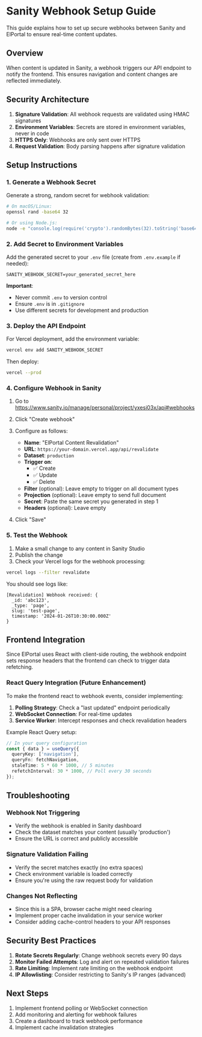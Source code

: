 # Sanity Webhook Setup Guide

This guide explains how to set up secure webhooks between Sanity and ElPortal to ensure real-time content updates.

## Overview

When content is updated in Sanity, a webhook triggers our API endpoint to notify the frontend. This ensures navigation and content changes are reflected immediately.

## Security Architecture

1. **Signature Validation**: All webhook requests are validated using HMAC signatures
2. **Environment Variables**: Secrets are stored in environment variables, never in code
3. **HTTPS Only**: Webhooks are only sent over HTTPS
4. **Request Validation**: Body parsing happens after signature validation

## Setup Instructions

### 1. Generate a Webhook Secret

Generate a strong, random secret for webhook validation:

```bash
# On macOS/Linux:
openssl rand -base64 32

# Or using Node.js:
node -e "console.log(require('crypto').randomBytes(32).toString('base64'))"
```

### 2. Add Secret to Environment Variables

Add the generated secret to your `.env` file (create from `.env.example` if needed):

```env
SANITY_WEBHOOK_SECRET=your_generated_secret_here
```

**Important**: 
- Never commit `.env` to version control
- Ensure `.env` is in `.gitignore`
- Use different secrets for development and production

### 3. Deploy the API Endpoint

For Vercel deployment, add the environment variable:

```bash
vercel env add SANITY_WEBHOOK_SECRET
```

Then deploy:

```bash
vercel --prod
```

### 4. Configure Webhook in Sanity

1. Go to https://www.sanity.io/manage/personal/project/yxesi03x/api#webhooks
2. Click "Create webhook"
3. Configure as follows:

   - **Name**: "ElPortal Content Revalidation"
   - **URL**: `https://your-domain.vercel.app/api/revalidate`
   - **Dataset**: `production`
   - **Trigger on**: 
     - ✅ Create
     - ✅ Update
     - ✅ Delete
   - **Filter** (optional): Leave empty to trigger on all document types
   - **Projection** (optional): Leave empty to send full document
   - **Secret**: Paste the same secret you generated in step 1
   - **Headers** (optional): Leave empty

4. Click "Save"

### 5. Test the Webhook

1. Make a small change to any content in Sanity Studio
2. Publish the change
3. Check your Vercel logs for the webhook processing:

```bash
vercel logs --filter revalidate
```

You should see logs like:
```
[Revalidation] Webhook received: {
  _id: 'abc123',
  _type: 'page',
  slug: 'test-page',
  timestamp: '2024-01-26T10:30:00.000Z'
}
```

## Frontend Integration

Since ElPortal uses React with client-side routing, the webhook endpoint sets response headers that the frontend can check to trigger data refetching.

### React Query Integration (Future Enhancement)

To make the frontend react to webhook events, consider implementing:

1. **Polling Strategy**: Check a "last updated" endpoint periodically
2. **WebSocket Connection**: For real-time updates
3. **Service Worker**: Intercept responses and check revalidation headers

Example React Query setup:
```typescript
// In your query configuration
const { data } = useQuery({
  queryKey: ['navigation'],
  queryFn: fetchNavigation,
  staleTime: 5 * 60 * 1000, // 5 minutes
  refetchInterval: 30 * 1000, // Poll every 30 seconds
});
```

## Troubleshooting

### Webhook Not Triggering
- Verify the webhook is enabled in Sanity dashboard
- Check the dataset matches your content (usually 'production')
- Ensure the URL is correct and publicly accessible

### Signature Validation Failing
- Verify the secret matches exactly (no extra spaces)
- Check environment variable is loaded correctly
- Ensure you're using the raw request body for validation

### Changes Not Reflecting
- Since this is a SPA, browser cache might need clearing
- Implement proper cache invalidation in your service worker
- Consider adding cache-control headers to your API responses

## Security Best Practices

1. **Rotate Secrets Regularly**: Change webhook secrets every 90 days
2. **Monitor Failed Attempts**: Log and alert on repeated validation failures
3. **Rate Limiting**: Implement rate limiting on the webhook endpoint
4. **IP Allowlisting**: Consider restricting to Sanity's IP ranges (advanced)

## Next Steps

1. Implement frontend polling or WebSocket connection
2. Add monitoring and alerting for webhook failures
3. Create a dashboard to track webhook performance
4. Implement cache invalidation strategies